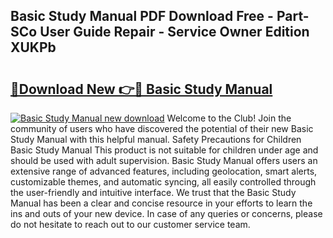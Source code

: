 ## Basic Study Manual PDF Download Free - Part-SCo User Guide Repair - Service Owner Edition XUKPb

# <h2><a href="http://bc2675.oget.top/?id=Basic+Study+Manual">🔗Download New 👉🔴 Basic Study Manual</a></h2>

[![Basic Study Manual new download](https://i.imgur.com/5g1atiW.png)](http://bc2675.oget.top/?id=Basic+Study+Manual)
Welcome to the Club! Join the community of users who have discovered the potential of their new Basic Study Manual with this helpful manual. Safety Precautions for Children Basic Study Manual This product is not suitable for children under age and should be used with adult supervision. Basic Study Manual offers users an extensive range of advanced features, including geolocation, smart alerts, customizable themes, and automatic syncing, all easily controlled through the user-friendly and intuitive interface. We trust that the Basic Study Manual has been a clear and concise resource in your efforts to learn the ins and outs of your new device. In case of any queries or concerns, please do not hesitate to reach out to our customer service team.

